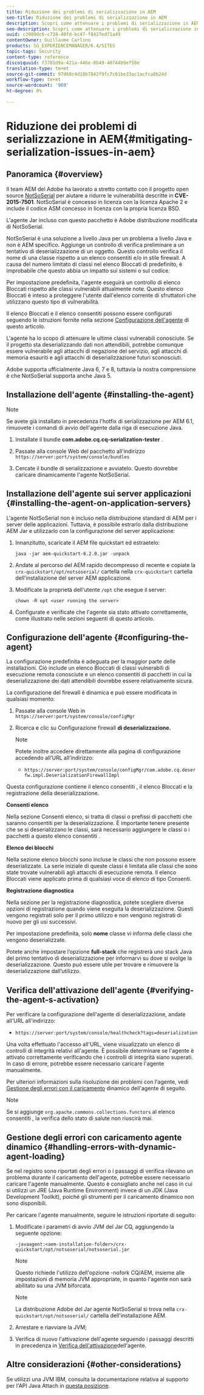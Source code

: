 ```yaml
---
title: Riduzione dei problemi di serializzazione in AEM
seo-title: Riduzione dei problemi di serializzazione in AEM
description: Scopri come attenuare i problemi di serializzazione in AEM.
seo-description: Scopri come attenuare i problemi di serializzazione in AEM.
uuid: c3989dc6-c728-40fd-bc47-f8427ed71a49
contentOwner: Guillaume Carlino
products: SG_EXPERIENCEMANAGER/6.4/SITES
topic-tags: Security
content-type: reference
discoiquuid: f3781d9a-421a-446e-8b49-40744b9ef58e
translation-type: tm+mt
source-git-commit: 97d60c4d18b7842f9fc7c81be33ac1acfca8b24d
workflow-type: tm+mt
source-wordcount: '969'
ht-degree: 0%

---
```



# Riduzione dei problemi di serializzazione in AEM{#mitigating-serialization-issues-in-aem}

## Panoramica {#overview}

Il team AEM del Adobe  ha lavorato a stretto contatto con il progetto open source [NotSoSerial](https://github.com/kantega/notsoserial) per aiutare a ridurre le vulnerabilità descritte in **CVE-2015-7501**. NotSoSerial è concesso in licenza con la licenza [](https://www.apache.org/licenses/LICENSE-2.0) Apache 2 e include il codice ASM concesso in licenza con la propria licenza [](https://asm.ow2.org/license.html)BSD.

L&#39;agente Jar incluso con questo pacchetto è  Adobe  distribuzione modificata di NotSoSerial.

NotSoSerial è una soluzione a livello Java per un problema a livello Java e non è AEM specifico. Aggiunge un controllo di verifica preliminare a un tentativo di deserializzazione di un oggetto. Questo controllo verifica il nome di una classe rispetto a un elenco consentiti  e/o  in stile firewall. A causa del numero limitato di classi nel elenco Bloccati di  predefinito, è improbabile che questo abbia un impatto sui sistemi o sul codice.

Per impostazione predefinita, l&#39;agente eseguirà un controllo di elenco Bloccati  rispetto alle classi vulnerabili attualmente note. Questo  elenco Bloccati è inteso a proteggere l&#39;utente dall&#39;elenco corrente di sfruttatori che utilizzano questo tipo di vulnerabilità.

Il elenco Bloccati  e il elenco consentiti  possono essere configurati seguendo le istruzioni fornite nella sezione [Configurazione dell&#39;agente](/help/sites-administering/mitigating-serialization-issues.md#configuring-the-agent) di questo articolo.

L&#39;agente ha lo scopo di attenuare le ultime classi vulnerabili conosciute. Se il progetto sta deserializzando dati non attendibili, potrebbe comunque essere vulnerabile agli attacchi di negazione del servizio, agli attacchi di memoria esauriti e agli attacchi di deserializzazione futuri sconosciuti.

 Adobe supporta ufficialmente Java 6, 7 e 8, tuttavia la nostra comprensione è che NotSoSerial supporta anche Java 5.

## Installazione dell&#39;agente {#installing-the-agent}

>[!NOTE]
>
>Se avete già installato in precedenza l&#39;hotfix di serializzazione per AEM 6.1, rimuovete i comandi di avvio dell&#39;agente dalla riga di esecuzione Java.

1. Installate il bundle **com.adobe.cq.cq-serialization-tester** .

1. Passate alla console Web del pacchetto all&#39;indirizzo `https://server:port/system/console/bundles`
1. Cercate il bundle di serializzazione e avviatelo. Questo dovrebbe caricare dinamicamente l&#39;agente NotSoSerial.

## Installazione dell&#39;agente sui server applicazioni {#installing-the-agent-on-application-servers}

L&#39;agente NotSoSerial non è incluso nella distribuzione standard di AEM per i server delle applicazioni. Tuttavia, è possibile estrarlo dalla distribuzione AEM Jar e utilizzarlo con la configurazione del server applicazione:

1. Innanzitutto, scaricate il AEM file quickstart ed estraetelo:

   ```shell
   java -jar aem-quickstart-6.2.0.jar -unpack
   ```

1. Andate al percorso del AEM rapido decompresso di recente e copiate la `crx-quickstart/opt/notsoserial/` cartella nella `crx-quickstart` cartella dell&#39;installazione del server AEM applicazione.

1. Modificate la proprietà dell&#39;utente `/opt` che esegue il server:

   ```shell
   chown -R opt <user running the server>
   ```

1. Configurate e verificate che l&#39;agente sia stato attivato correttamente, come illustrato nelle sezioni seguenti di questo articolo.

## Configurazione dell&#39;agente {#configuring-the-agent}

La configurazione predefinita è adeguata per la maggior parte delle installazioni. Ciò include un elenco Bloccati  di classi vulnerabili di esecuzione remota conosciute e un elenco consentiti  di pacchetti in cui la deserializzazione dei dati attendibili dovrebbe essere relativamente sicura.

La configurazione del firewall è dinamica e può essere modificata in qualsiasi momento:

1. Passate alla console Web in `https://server:port/system/console/configMgr`
1. Ricerca e clic su Configurazione firewall **di deserializzazione.**

   >[!NOTE]
   >
   >Potete inoltre accedere direttamente alla pagina di configurazione accedendo all’URL all’indirizzo:
   >
   >* `https://server:port/system/console/configMgr/com.adobe.cq.deserfw.impl.DeserializationFirewallImpl`


Questa configurazione contiene il elenco consentiti , il elenco Bloccati  e la registrazione della deserializzazione.

**Consenti elenco**

Nella sezione Consenti elenco, si tratta di classi o prefissi di pacchetti che saranno consentiti per la deserializzazione. È importante tenere presente che se si deserializzano le classi, sarà necessario aggiungere le classi o i pacchetti a questo elenco consentiti .

**Elenco dei blocchi**

Nella sezione elenco blocchi sono incluse le classi che non possono essere deserializzate. La serie iniziale di queste classi è limitata alle classi che sono state trovate vulnerabili agli attacchi di esecuzione remota. Il elenco Bloccati  viene applicato prima di qualsiasi voce di elenco di tipo Consenti.

**Registrazione diagnostica**

Nella sezione per la registrazione diagnostica, potete scegliere diverse opzioni di registrazione quando viene eseguita la deserializzazione. Questi vengono registrati solo per il primo utilizzo e non vengono registrati di nuovo per gli usi successivi.

Per impostazione predefinita, solo **nome** classe vi informa delle classi che vengono deserializzate.

Potete anche impostare l’opzione **full-stack** che registrerà uno stack Java del primo tentativo di deserializzazione per informarvi su dove si svolge la deserializzazione. Questo può essere utile per trovare e rimuovere la deserializzazione dall’utilizzo.

## Verifica dell&#39;attivazione dell&#39;agente {#verifying-the-agent-s-activation}

Per verificare la configurazione dell&#39;agente di deserializzazione, andate all&#39;URL all&#39;indirizzo:

* `https://server:port/system/console/healthcheck?tags=deserialization`

Una volta effettuato l&#39;accesso all&#39;URL, viene visualizzato un elenco di controlli di integrità relativi all&#39;agente. È possibile determinare se l&#39;agente è attivato correttamente verificando che i controlli di integrità siano superati. In caso di errore, potrebbe essere necessario caricare l&#39;agente manualmente.

Per ulteriori informazioni sulla risoluzione dei problemi con l&#39;agente, vedi [Gestione degli errori con il caricamento](#handling-errors-with-dynamic-agent-loading) dinamico dell&#39;agente di seguito.

>[!NOTE]
>
>Se si aggiunge `org.apache.commons.collections.functors` al elenco consentiti , la verifica dello stato di salute non riuscirà mai.

## Gestione degli errori con caricamento agente dinamico {#handling-errors-with-dynamic-agent-loading}

Se nel registro sono riportati degli errori o i passaggi di verifica rilevano un problema durante il caricamento dell&#39;agente, potrebbe essere necessario caricare l&#39;agente manualmente. Questo è consigliato anche nel caso in cui si utilizzi un JRE (Java Runtime Environment) invece di un JDK (Java Development Toolkit), poiché gli strumenti per il caricamento dinamico non sono disponibili.

Per caricare l&#39;agente manualmente, seguire le istruzioni riportate di seguito:

1. Modificate i parametri di avvio JVM del Jar CQ, aggiungendo la seguente opzione:

   ```shell
   -javaagent:<aem-installation-folder>/crx-quickstart/opt/notsoserial/notsoserial.jar
   ```

   >[!NOTE]
   >
   >Questo richiede l&#39;utilizzo dell&#39;opzione -nofork CQ/AEM, insieme alle impostazioni di memoria JVM appropriate, in quanto l&#39;agente non sarà abilitato su una JVM biforcata.

   >[!NOTE]
   >
   >La distribuzione  Adobe del Jar agente NotSoSerial si trova nella `crx-quickstart/opt/notsoserial/` cartella dell&#39;installazione AEM.

1. Arrestare e riavviare la JVM;

1. Verifica di nuovo l&#39;attivazione dell&#39;agente seguendo i passaggi descritti in precedenza in [Verifica dell&#39;attivazione](/help/sites-administering/mitigating-serialization-issues.md#verifying-the-agent-s-activation)dell&#39;agente.

## Altre considerazioni {#other-considerations}

Se utilizzi una JVM IBM, consulta la documentazione relativa al supporto per l&#39;API Java Attach in [questa posizione](https://www.ibm.com/support/knowledgecenter/SSSTCZ_2.0.0/com.ibm.rt.doc.20/user/attachapi.html).

